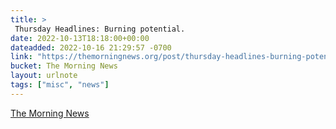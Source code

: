```yaml
---
title: > 
 Thursday Headlines: Burning potential.
date: 2022-10-13T18:18:00+00:00
dateadded: 2022-10-16 21:29:57 -0700
link: "https://themorningnews.org/post/thursday-headlines-burning-potential"
bucket: The Morning News
layout: urlnote
tags: ["misc", "news"]
--- 
```


 
  
    
    
    


 <!-- end excerpt --> 
<div class='bucket'><a class='internal-link' href='/buckets/the-morning-news'>The Morning News</a></div> 
